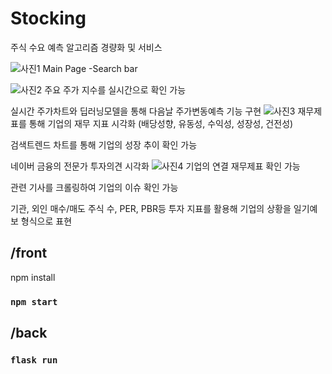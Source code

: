 # Stocking

주식 수요 예측 알고리즘 경량화 및 서비스


![사진1](https://user-images.githubusercontent.com/38302470/195731659-554f07c2-d8fd-46bb-a45b-fe3dc92e721b.png)
Main Page -Search bar

![사진2](https://user-images.githubusercontent.com/38302470/195731701-55b87b84-23c3-4b9c-a12d-ce30bf58737b.png)
주요 주가 지수를 실시간으로 확인 가능

실시간 주가차트와 딥러닝모델을 통해 다음날 주가변동예측 기능 구현
![사진3](https://user-images.githubusercontent.com/38302470/195731715-c49ff883-9f8b-418f-b2f2-e91c6269ce8c.png)
재무제표를 통해 기업의 재무 지표 시각화 (배당성향, 유동성, 수익성, 성장성, 건전성)

검색트렌드 차트를 통해 기업의 성장 추이 확인 가능

네이버 금융의 전문가 투자의견 시각화
![사진4](https://user-images.githubusercontent.com/38302470/195731725-df1ba5cf-5c94-46b0-8e6d-70cc85157fe4.png)
기업의 연결 재무제표 확인 가능

관련 기사를 크롤링하여 기업의 이슈 확인 가능

기관, 외인 매수/매도 주식 수, PER, PBR등 투자 지표를 활용해 기업의 상황을 일기예보 형식으로 표현
## /front

npm install

### `npm start`

## /back

### `flask run`
